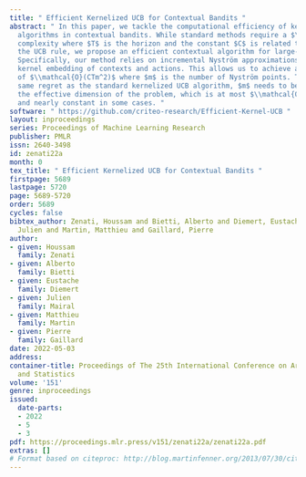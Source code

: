 ```yaml
---
title: " Efficient Kernelized UCB for Contextual Bandits "
abstract: " In this paper, we tackle the computational efficiency of kernelized UCB
  algorithms in contextual bandits. While standard methods require a $\\mathcal{O}(CT^3)$
  complexity where $T$ is the horizon and the constant $C$ is related to optimizing
  the UCB rule, we propose an efficient contextual algorithm for large-scale problems.
  Specifically, our method relies on incremental Nyström approximations of the joint
  kernel embedding of contexts and actions. This allows us to achieve a complexity
  of $\\mathcal{O}(CTm^2)$ where $m$ is the number of Nyström points. To recover the
  same regret as the standard kernelized UCB algorithm, $m$ needs to be of order of
  the effective dimension of the problem, which is at most $\\mathcal{O}(\\sqrt{T})$
  and nearly constant in some cases. "
software: " https://github.com/criteo-research/Efficient-Kernel-UCB "
layout: inproceedings
series: Proceedings of Machine Learning Research
publisher: PMLR
issn: 2640-3498
id: zenati22a
month: 0
tex_title: " Efficient Kernelized UCB for Contextual Bandits "
firstpage: 5689
lastpage: 5720
page: 5689-5720
order: 5689
cycles: false
bibtex_author: Zenati, Houssam and Bietti, Alberto and Diemert, Eustache and Mairal,
  Julien and Martin, Matthieu and Gaillard, Pierre
author:
- given: Houssam
  family: Zenati
- given: Alberto
  family: Bietti
- given: Eustache
  family: Diemert
- given: Julien
  family: Mairal
- given: Matthieu
  family: Martin
- given: Pierre
  family: Gaillard
date: 2022-05-03
address:
container-title: Proceedings of The 25th International Conference on Artificial Intelligence
  and Statistics
volume: '151'
genre: inproceedings
issued:
  date-parts:
  - 2022
  - 5
  - 3
pdf: https://proceedings.mlr.press/v151/zenati22a/zenati22a.pdf
extras: []
# Format based on citeproc: http://blog.martinfenner.org/2013/07/30/citeproc-yaml-for-bibliographies/
---
```

